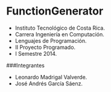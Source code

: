 FunctionGenerator
=================

* Instituto Tecnológico de Costa Rica.
* Carrera Ingeniería en Computación.
* Lenguajes de Programación.
* II Proyecto Programado.
* I Semestre 2014.


###Integrantes

* Leonardo Madrigal Valverde.
* José Andrés García Sáenz.


